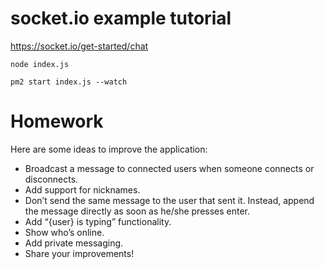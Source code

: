 # socket.io example tutorial  

https://socket.io/get-started/chat  

```
node index.js
```

```
pm2 start index.js --watch
```

# Homework
Here are some ideas to improve the application:

- Broadcast a message to connected users when someone connects or disconnects.
- Add support for nicknames.
- Don’t send the same message to the user that sent it. Instead, append the message directly as soon as he/she presses enter.
- Add “{user} is typing” functionality.
- Show who’s online.
- Add private messaging.
- Share your improvements!